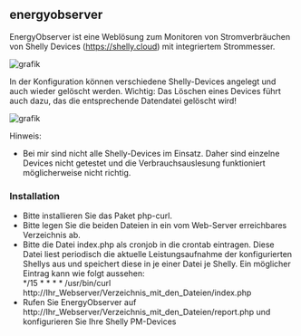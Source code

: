 ## energyobserver
EnergyObserver ist eine Weblösung zum Monitoren von Stromverbräuchen von Shelly Devices (https://shelly.cloud) mit integriertem Strommesser.

![grafik](https://user-images.githubusercontent.com/81878929/113571640-0b201c00-9617-11eb-9aba-9c274376ee96.png)

In der Konfiguration können verschiedene Shelly-Devices angelegt und auch wieder gelöscht werden. Wichtig: Das Löschen eines Devices führt auch dazu, das die entsprechende Datendatei gelöscht wird!

![grafik](https://user-images.githubusercontent.com/81878929/113571716-2c810800-9617-11eb-9b07-b567c7e97969.png)

Hinweis:
* Bei mir sind nicht alle Shelly-Devices im Einsatz. Daher sind einzelne Devices nicht getestet und die Verbrauchsauslesung funktioniert möglicherweise nicht richtig.

### Installation
- Bitte installieren Sie das Paket php-curl.
- Bitte legen Sie die beiden Dateien in ein vom Web-Server erreichbares Verzeichnis ab.
- Bitte die Datei index.php als cronjob in die crontab eintragen. Diese Datei liest periodisch die aktuelle Leistungsaufnahme der konfigurierten Shellys aus und speichert diese in je einer Datei je Shelly. Ein möglicher Eintrag kann wie folgt aussehen:<br>
*/15 * * * * /usr/bin/curl http://Ihr_Webserver/Verzeichnis_mit_den_Dateien/index.php
- Rufen Sie EnergyObserver auf http://Ihr_Webserver/Verzeichnis_mit_den_Dateien/report.php und konfigurieren Sie Ihre Shelly PM-Devices
